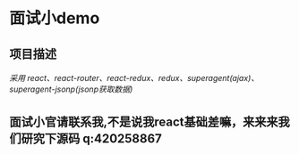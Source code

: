 # 面试小demo
## 
## 项目描述
###### 采用 react、react-router、react-redux、redux、superagent(ajax)、superagent-jsonp(jsonp获取数据)
## 
## 面试小官请联系我,不是说我react基础差嘛，来来来我们研究下源码   q:420258867

